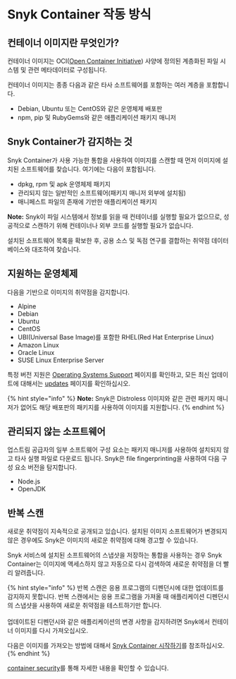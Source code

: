 # Snyk Container 작동 방식

## 컨테이너 이미지란 무엇인가?

컨테이너 이미지는 OCI([Open Container Initiative](https://opencontainers.org)) 사양에 정의된 계층화된 파일 시스템 및 관련 메타데이터로 구성됩니다.

컨테이너 이미지는 종종 다음과 같은 타사 소프트웨어를 포함하는 여러 계층을 포함합니다.

* Debian, Ubuntu 또는 CentOS와 같은 운영체제 배포판
* npm, pip 및 RubyGems와 같은 애플리케이션 패키지 매니저

## Snyk Container가 감지하는 것

Snyk Container가 사용 가능한 통합을 사용하여 이미지를 스캔할 때 먼저 이미지에 설치된 소프트웨어를 찾습니다. 여기에는 다음이 포함됩니다.

* dpkg, rpm 및 apk 운영체제 패키지
* 관리되지 않는 일반적인 소프트웨어(패키지 매니저 외부에 설치됨)
* 매니페스트 파일의 존재에 기반한 애플리케이션 패키지

**Note:** Snyk이 파일 시스템에서 정보를 읽을 때 컨테이너를 실행할 필요가 없으므로, 성공적으로 스캔하기 위해 컨테이너나 외부 코드를 실행할 필요가 없습니다.

설치된 소프트웨어 목록을 확보한 후, 공용 소스 및 독점 연구를 결합하는 취약점 데이터베이스와 대조하여 찾습니다.

## 지원하는 운영체제

다음을 기반으로 이미지의 취약점을 감지합니다.

* Alpine
* Debian
* Ubuntu
* CentOS
* UBI(Universal Base Image)를 포함한 RHEL(Red Hat Enterprise Linux)
* Amazon Linux
* Oracle Linux
* SUSE Linux Enterprise Server

특정 버전 지원은 [Operating Systems Support](https://docs.snyk.io/snyk-container/snyk-container-security-basics/supported-operating-system-distributions) 페이지를 확인하고, 모든 최신 업데이트에 대해서는 [updates](https://updates.snyk.io) 페이지를 확인하십시오.

{% hint style="info" %}
**Note:** Snyk은 Distroless 이미지와 같은 관련 패키지 매니저가 없어도 해당 배포판의 패키지를 사용하여 이미지를 지원합니다.
{% endhint %}

## 관리되지 않는 소프트웨어

업스트림 공급자의 일부 소프트웨어 구성 요소는 패키지 매니저를 사용하여 설치되지 않고 타사 실행 파일로 다운로드 됩니다. Snyk은 file fingerprinting을 사용하여 다음 구성 요소 버전을 탐지합니다.

* Node.js
* OpenJDK

## 반복 스캔

새로운 취약점이 지속적으로 공개되고 있습니다. 설치된 이미지 소프트웨어가 변경되지 않은 경우에도 Snyk은 이미지의 새로운 취약점에 대해 경고할 수 있습니다.

Snyk 서비스에 설치된 소프트웨어의 스냅샷을 저장하는 통합을 사용하는 경우 Snyk Container는 이미지에 액세스하지 않고 자동으로 다시 검색하여 새로운 취약점을 더 빨리 알려줍니다.

{% hint style="info" %}
반복 스캔은 응용 프로그램의 디펜던시에 대한 업데이트를 감지하지 못합니다. 반복 스캔에서는 응용 프로그램을 가져올 때 애플리케이션 디펜던시의 스냅샷을 사용하여 새로운 취약점을 테스트하기만 합니다.\
\
업데이트된 디펜던시와 같은 애플리케이션의 변경 사항을 감지하려면 Snyk에서 컨테이너 이미지를 다시 가져오십시오.

다음은 이미지를 가져오는 방법에 대해서 [Snyk Container 시작하기](../getting-started-snyk-container.md)를 참조하십시오.
{% endhint %}

[container security](https://snyk.io/learn/container-security/)를 통해 자세한 내용을 확인할 수 있습니다.
